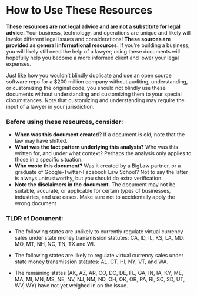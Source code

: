 # How to Use These Resources

**These resources are not legal advice and are not a substitute for legal advice.** Your business, technology, and operations are unique and likely will invoke different legal issues and considerations! **These sources are provided as general informational resources.** If you’re building a business, you will likely still need the help of a lawyer; using these documents will hopefully help you become a more informed client and lower your legal expenses.  

Just like how you wouldn’t blindly duplicate and use an open source software repo for a $200 million company without auditing, understanding, or customizing the original code, you should not blindly use these documents without understanding and customizing them to your special circumstances. Note that customizing and understanding may require the input of a lawyer in your jurisdiction. 

### Before using these resources, consider:
* **When was this document created?** If a document is old, note that the law may have shifted.
* **What was the fact pattern underlying this analysis?** Who was this written for, and under what context? Perhaps the analysis only applies to those in a specific situation. 
* **Who wrote this document?** Was it created by a BigLaw partner, or a graduate of Google-Twitter-Facebook Law School? Not to say the latter is always untrustworthy, but you should do extra verification.
* **Note the disclaimers in the document.** The document may not be suitable, accurate, or applicable for certain types of businesses, industries, and use cases. Make sure not to accidentally apply the wrong document 

### TLDR of Document:
* The following states are unlikely to currently regulate virtual currency sales under state money transmission statutes: CA, ID, IL, KS, LA, MD, MO, MT, NH, NC, TN, TX and WI.

* The following states are likely to regulate virtual currency sales under state money transmission statutes: AL, CT, HI, NY, VT, and WA.

* The remaining states (AK, AZ, AR, CO, DC, DE, FL, GA, IN, IA, KY, ME, MA, MI, MN, MS, NE, NV, NJ, NM, ND, OH, OK, OR, PA, RI, SC, SD, UT, WV, WY) have not yet weighed in on the issue.

